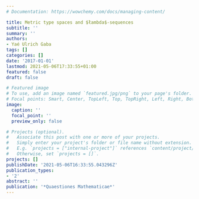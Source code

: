 ```yaml
---
# Documentation: https://wowchemy.com/docs/managing-content/

title: Metric type spaces and $łambda$-sequences
subtitle: ''
summary: ''
authors:
- Yaé Ulrich Gaba
tags: []
categories: []
date: '2017-01-01'
lastmod: 2021-05-06T17:33:55+01:00
featured: false
draft: false

# Featured image
# To use, add an image named `featured.jpg/png` to your page's folder.
# Focal points: Smart, Center, TopLeft, Top, TopRight, Left, Right, BottomLeft, Bottom, BottomRight.
image:
  caption: ''
  focal_point: ''
  preview_only: false

# Projects (optional).
#   Associate this post with one or more of your projects.
#   Simply enter your project's folder or file name without extension.
#   E.g. `projects = ["internal-project"]` references `content/project/deep-learning/index.md`.
#   Otherwise, set `projects = []`.
projects: []
publishDate: '2021-05-06T16:33:55.043296Z'
publication_types:
- '2'
abstract: ''
publication: '*Quaestiones Mathematicae*'
---
```

